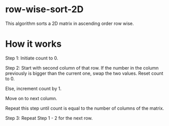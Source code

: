# row-wise-sort-2D

This algorithm sorts a 2D matrix in ascending order row wise.

# How it works

Step 1:
Initiate count to 0.

Step 2:
Start with second column of that row. If the number in the column previously is bigger than the current one, swap the two values.
Reset count to 0.

Else, increment count by 1.

Move on to next column.

Repeat this step until count is equal to the number of columns of the matrix.

Step 3:
Repeat Step 1 - 2 for the next row.